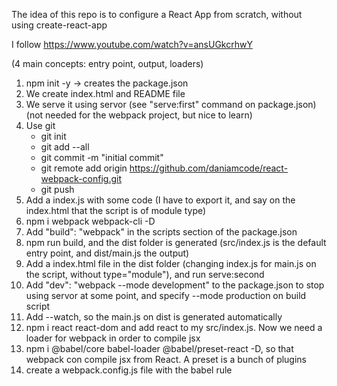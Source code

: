 The idea of this repo is to configure a React App from scratch, without using create-react-app

I follow https://www.youtube.com/watch?v=ansUGkcrhwY

(4 main concepts: entry point, output, loaders)

1. npm init -y -> creates the package.json
2. We create index.html and README file
3. We serve it using servor (see "serve:first" command on package.json) (not needed for the webpack project, but nice to learn)
4. Use git
    - git init
    - git add --all
    - git commit -m "initial commit"
    - git remote add origin https://github.com/daniamcode/react-webpack-config.git
    - git push
5. Add a index.js with some code (I have to export it, and say on the index.html that the script is of module type)   
6. npm i webpack webpack-cli -D
7. Add "build": "webpack" in the scripts section of the package.json
8. npm run build, and the dist folder is generated (src/index.js is the default entry point, and dist/main.js the output)
9. Add a index.html file in the dist folder (changing index.js for main.js on the script, without type="module"), and run serve:second 
10. Add "dev": "webpack --mode development" to the package.json to stop using servor at some point, and specify --mode production on build script
11. Add --watch, so the main.js on dist is generated automatically
12. npm i react react-dom and add react to my src/index.js. Now we need a loader for webpack in order to compile jsx
13. npm i @babel/core babel-loader @babel/preset-react -D, so that webpack con compile jsx from React. A preset is a bunch of plugins
14. create a webpack.config.js file with the babel rule
